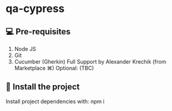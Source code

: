# qa-cypress

## 💻 Pre-requisites
1. Node JS
2. Git 
3. Cucumber (Gherkin) Full Support by Alexander Krechik (from Marketplace ⌘)
Optional: (TBC)

## 🚀 Install the project
Install project dependencies with: npm i
